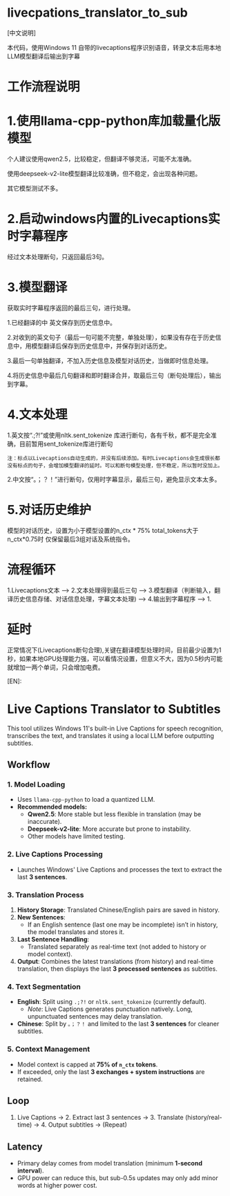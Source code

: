 # livecpations_translator_to_sub
[中文说明]

本代码，使用Windows 11 自带的livecaptions程序识别语音，转录文本后用本地LLM模型翻译后输出到字幕

# 工作流程说明

# 1.使用llama-cpp-python库加载量化版模型

  个人建议使用qwen2.5，比较稳定，但翻译不够灵活，可能不太准确。
  
  使用deepseek-v2-lite模型翻译比较准确，但不稳定，会出现各种问题。
  
  其它模型测试不多。
  
# 2.启动windows内置的Livecaptions实时字幕程序
  经过文本处理断句，只返回最后3句。

# 3.模型翻译

  获取实时字幕程序返回的最后三句，进行处理。
  
  1.已经翻译的中 英文保存到历史信息中。
  
  2.对收到的英文句子（最后一句可能不完整，单独处理），如果没有存在于历史信息中，用模型翻译后保存到历史信息中，并保存到对话历史。
  
  3.最后一句单独翻译，不加入历史信息及模型对话历史，当做即时信息处理。
  
  4.将历史信息中最后几句翻译和即时翻译合并，取最后三句（断句处理后），输出到字幕。

# 4.文本处理

  1.英文按“.;?!”或使用nltk.sent_tokenize 库进行断句，各有千秋，都不是完全准确，目前暂用sent_tokenize库进行断句
  
    注：标点以Livecaptions自动生成的，并没有后续添加。有时Livecaptions会生成很长都没有标点的句子，会增加模型翻译的延时。可以和断句模型处理，但不稳定，所以暂时没加上。
    
  2.中文按“。；？！”进行断句，仅用时字幕显示，最后三句，避免显示文本太多。

# 5.对话历史维护

  模型的对话历史，设置为小于模型设置的n_ctx * 75% total_tokens大于n_ctx*0.75时 仅保留最后3组对话及系统指令。

# 流程循环
  1.Livecaptions文本 --> 2.文本处理得到最后三句 --> 3.模型翻译（判断输入，翻译历史信息存储、对话信息处理，字幕文本处理) --> 4.输出到字幕程序 --> 1.

# 延时
  正常情况下(Livecaptions断句合理),关键在翻译模型处理时间，目前最少设置为1秒，如果本地GPU处理能力强，可以看情况设置，但意义不大，因为0.5秒内可能就增加一两个单词，只会增加电费。

[EN]:

# Live Captions Translator to Subtitles  

This tool utilizes Windows 11's built-in Live Captions for speech recognition, transcribes the text, and translates it using a local LLM before outputting subtitles.  

## Workflow  

### 1. Model Loading  
- Uses `llama-cpp-python` to load a quantized LLM.  
- **Recommended models:**  
  - **Qwen2.5**: More stable but less flexible in translation (may be inaccurate).  
  - **Deepseek-v2-lite**: More accurate but prone to instability.  
  - Other models have limited testing.  

### 2. Live Captions Processing  
- Launches Windows' Live Captions and processes the text to extract the last **3 sentences**.  

### 3. Translation Process  
1. **History Storage**: Translated Chinese/English pairs are saved in history.  
2. **New Sentences**:  
   - If an English sentence (last one may be incomplete) isn’t in history, the model translates and stores it.  
3. **Last Sentence Handling**:  
   - Translated separately as real-time text (not added to history or model context).  
4. **Output**: Combines the latest translations (from history) and real-time translation, then displays the last **3 processed sentences** as subtitles.  

### 4. Text Segmentation  
- **English**: Split using `.;?!` or `nltk.sent_tokenize` (currently default).  
  - *Note*: Live Captions generates punctuation natively. Long, unpunctuated sentences may delay translation.  
- **Chinese**: Split by `。；？！` and limited to the last **3 sentences** for cleaner subtitles.  

### 5. Context Management  
- Model context is capped at **75% of `n_ctx` tokens**.  
- If exceeded, only the last **3 exchanges + system instructions** are retained.  

## Loop  
1. Live Captions → 2. Extract last 3 sentences → 3. Translate (history/real-time) → 4. Output subtitles → (Repeat)  

## Latency  
- Primary delay comes from model translation (minimum **1-second interval**).  
- GPU power can reduce this, but sub-0.5s updates may only add minor words at higher power cost.  
